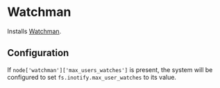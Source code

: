 # Watchman

Installs [Watchman](https://facebook.github.io/watchman/).

## Configuration

If `node['watchman']['max_users_watches']` is present, the system will
be configured to set `fs.inotify.max_user_watches` to its value.
